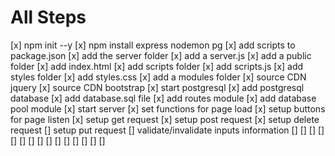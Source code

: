 # All Steps

[x] npm init --y
[x] npm install express nodemon pg
[x] add scripts to package.json
[x] add the server folder
[x] add a server.js
[x] add a public folder
[x] add index.html
[x] add scripts folder
[x] add scripts.js
[x] add styles folder
[x] add styles.css
[x] add a modules folder
[x] source CDN jquery
[x] source CDN bootstrap
[x] start postgresql
[x] add postgresql database
[x] add database.sql file
[x] add routes module
[x] add database pool module
[x] start server
[x] set functions for page load
[x] setup buttons for page listen
[x] setup get request
[x] setup post request
[x] setup delete request
[] setup put request
[] validate/invalidate inputs information
[] 
[] 
[] 
[] 
[] 
[] 
[] 
[] 
[] 
[] 
[] 
[] 
[] 
[] 
[] 
